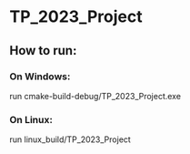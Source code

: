 # TP_2023_Project

## How to run:

### On Windows:

run cmake-build-debug/TP_2023_Project.exe

### On Linux:

run linux_build/TP_2023_Project